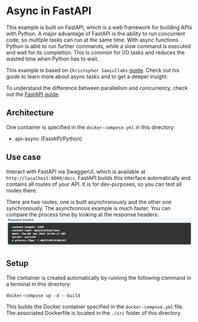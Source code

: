 # Async in FastAPI

This example is built on FastAPI, which is a web framework for building APIs with Python.
A major advantage of FastAPI is the ability to run concurrent code, so multiple tasks can run at the same time.
With async functions Python is able to run further commands, while a slow command is executed and wait for its 
completion. This is common for I/O tasks and reduces the wasted time when Python has to wait.

This example is based on `Christopher Samiullahs`
[guide](https://christophergs.com/tutorials/ultimate-fastapi-tutorial-pt-9-asynchronous-performance-basics/).
Check out his guide to learn more about async tasks and to get a deeper insight.

To understand the difference between parallelism and concurrency, check out the 
[FastAPI guide](https://fastapi.tiangolo.com/async/).


## Architecture

One container is specified in the `docker-compose.yml` in this directory:

- api-async (FastAPI/Python)


## Use case

Interact with FastAPI via SwaggerUI, which is available at `http://localhost:8000/docs`. FastAPI builds this interface
automatically and contains all routes of your API. It is for dev-purposes, so you can test all routes there.

There are two routes, one is built asynchronously and the other one synchronously. The asynchronous example is much 
faster. You can compare the process time by looking at the response headers:
![response_header.png](response_header.png "Response headers")

## Setup

The container is created automatically by running the following command in a terminal 
in this directory:

~~~~
docker-compose up -d --build
~~~~

This builds the Docker container specified in the `docker-compose.yml` file.
The associated Dockerfile is located in the `./src` folder of this directory.
